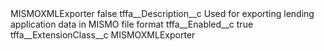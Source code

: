 <?xml version="1.0" encoding="UTF-8"?>
<CustomMetadata xmlns="http://soap.sforce.com/2006/04/metadata" xmlns:xsi="http://www.w3.org/2001/XMLSchema-instance" xmlns:xsd="http://www.w3.org/2001/XMLSchema">
    <label>MISMOXMLExporter</label>
    <protected>false</protected>
    <values>
        <field>tffa__Description__c</field>
        <value xsi:type="xsd:string">Used for exporting lending application data in MISMO file format</value>
    </values>
    <values>
        <field>tffa__Enabled__c</field>
        <value xsi:type="xsd:boolean">true</value>
    </values>
    <values>
        <field>tffa__ExtensionClass__c</field>
        <value xsi:type="xsd:string">MISMOXMLExporter</value>
    </values>
</CustomMetadata>
